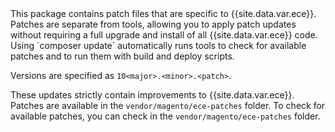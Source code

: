 <div markdown="1">
This package contains patch files that are specific to {{site.data.var.ece}}. Patches are separate from tools, allowing you to apply patch updates without requiring a full upgrade and install of all {{site.data.var.ece}} code. Using `composer update` automatically runs tools to check for available patches and to run them with build and deploy scripts.

Versions are specified as `10<major>.<minor>.<patch>`.

These updates strictly contain improvements to {{site.data.var.ece}}. Patches are available in the `vendor/magento/ece-patches` folder. To check for available patches, you can check in the `vendor/magento/ece-patches` folder.
</div>
